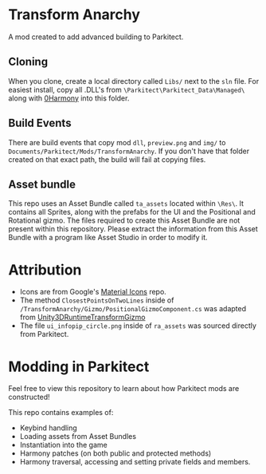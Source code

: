 # Transform Anarchy
A mod created to add advanced building to Parkitect.

## Cloning
When you clone, create a local directory called `Libs/` next to the `sln` file. For easiest install, copy all .DLL's from `\Parkitect\Parkitect_Data\Managed\` along with [0Harmony](https://github.com/pardeike/Harmony/releases/tag/v2.2.2.0) into this folder.

## Build Events
There are build events that copy mod `dll`, `preview.png` and `img/` to `Documents/Parkitect/Mods/TransformAnarchy`. If you don't have that folder created on that exact path, the build will fail at copying files.

## Asset bundle
This repo uses an Asset Bundle called `ta_assets` located within `\Res\`. It contains all Sprites, along with the prefabs for the UI and the Positional and Rotational gizmo. The files required to create this Asset Bundle are not present within this repository. Please extract the information from this Asset Bundle with a program like Asset Studio in order to modify it.

# Attribution
- Icons are from Google's [Material Icons](https://github.com/google/material-design-icons/) repo.
- The method `ClosestPointsOnTwoLines` inside of `/TransformAnarchy/Gizmo/PositionalGizmoComponent.cs` was adapted from [Unity3DRuntimeTransformGizmo](https://github.com/HiddenMonk/Unity3DRuntimeTransformGizmo/tree/master)
- The file `ui_infopip_circle.png` inside of `ra_assets` was sourced directly from Parkitect.

# Modding in Parkitect
Feel free to view this repository to learn about how Parkitect mods are constructed!

This repo contains examples of:
- Keybind handling
- Loading assets from Asset Bundles
- Instantiation into the game
- Harmony patches (on both public and protected methods)
- Harmony traversal, accessing and setting private fields and members.